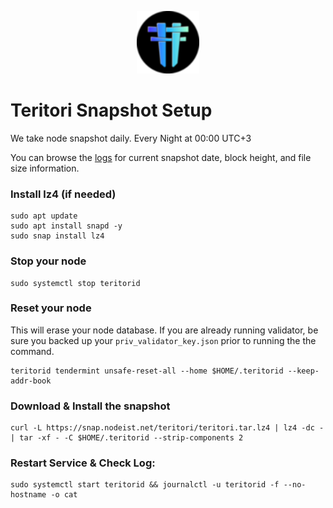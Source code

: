 <p align="center">
  <img height="100" height="auto" src="https://raw.githubusercontent.com/Nodeist/Kurulumlar/main/logos/teritori.png">
</p>



# Teritori Snapshot Setup
We take node snapshot daily.
Every Night at 00:00 UTC+3

You can browse the [logs](https://snap.nodeist.net/teritori/log.txt) for current snapshot date, block height, and file size information.

### Install lz4 (if needed)
```
sudo apt update
sudo apt install snapd -y
sudo snap install lz4
```

### Stop your node
```
sudo systemctl stop teritorid
```

### Reset your node
This will erase your node database. If you are already running validator, be sure you backed up your `priv_validator_key.json` prior to running the the command.

```
teritorid tendermint unsafe-reset-all --home $HOME/.teritorid --keep-addr-book
```

### Download & Install the snapshot
```
curl -L https://snap.nodeist.net/teritori/teritori.tar.lz4 | lz4 -dc - | tar -xf - -C $HOME/.teritorid --strip-components 2
```

### Restart Service & Check Log:
```
sudo systemctl start teritorid && journalctl -u teritorid -f --no-hostname -o cat
```

